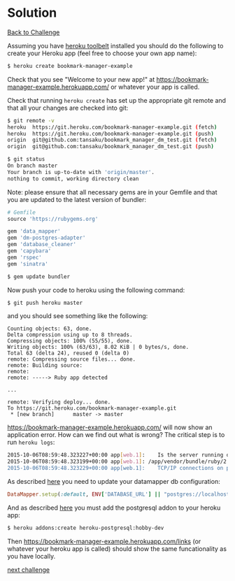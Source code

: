 # Solution

[Back to Challenge](../14_deploying_to_heroku.md)

Assuming you have [heroku toolbelt](https://toolbelt.heroku.com/) installed you should do the following to create your Heroku app (feel free to choose your own app name):

```sh
$ heroku create bookmark-manager-example
```

Check that you see "Welcome to your new app!" at https://bookmark-manager-example.herokuapp.com/ or whatever your app is called.

Check that running `heroku create` has set up the appropriate git remote and that all your changes are checked into git:

```sh
$ git remote -v
heroku	https://git.heroku.com/bookmark-manager-example.git (fetch)
heroku	https://git.heroku.com/bookmark-manager-example.git (push)
origin	git@github.com:tansaku/bookmark_manager_dm_test.git (fetch)
origin	git@github.com:tansaku/bookmark_manager_dm_test.git (push)

$ git status
On branch master
Your branch is up-to-date with 'origin/master'.
nothing to commit, working directory clean
```


Note: please ensure that all necessary gems are in your Gemfile and that you are updated to the latest version of bundler:

```ruby
# Gemfile
source 'https://rubygems.org'

gem 'data_mapper'
gem 'dm-postgres-adapter'
gem 'database_cleaner'
gem 'capybara'
gem 'rspec'
gem 'sinatra'
```

```sh
$ gem update bundler
```

Now push your code to heroku using the following command:

```sh
$ git push heroku master
```

and you should see something like the following:

```
Counting objects: 63, done.
Delta compression using up to 8 threads.
Compressing objects: 100% (55/55), done.
Writing objects: 100% (63/63), 8.02 KiB | 0 bytes/s, done.
Total 63 (delta 24), reused 0 (delta 0)
remote: Compressing source files... done.
remote: Building source:
remote:
remote: -----> Ruby app detected

...

remote: Verifying deploy... done.
To https://git.heroku.com/bookmark-manager-example.git
 * [new branch]      master -> master
```

https://bookmark-manager-example.herokuapp.com/ will now show an application error.  How can we find out what is wrong?  The critical step is to run `heroku logs`:

```sh
2015-10-06T08:59:48.323227+00:00 app[web.1]: 	Is the server running on host "localhost" (127.0.0.1) and accepting
2015-10-06T08:59:48.323199+00:00 app[web.1]: /app/vendor/bundle/ruby/2.0.0/gems/data_objects-0.10.16/lib/data_objects/connection.rb:79:in `initialize': could not connect to server: Connection refused (DataObjects::ConnectionError)
2015-10-06T08:59:48.323229+00:00 app[web.1]: 	TCP/IP connections on port 5432?
```

As described [here](https://devcenter.heroku.com/articles/rack#using-datamapper-or-sequel) you need to update your datamapper db configuration:

```ruby
DataMapper.setup(:default, ENV['DATABASE_URL'] || "postgres://localhost/bookmark_manager_#{ENV['RACK_ENV']}")
```

And as described [here](https://devcenter.heroku.com/articles/heroku-postgresql#provisioning-the-add-on) you must add the postgresql addon to your heroku app:

```sh
$ heroku addons:create heroku-postgresql:hobby-dev
```

Then https://bookmark-manager-example.herokuapp.com/links (or whatever your heroku app is called) should show the same funcationality as you have locally.

[next challenge](../15_.md)
